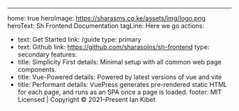 ---
home: true
heroImage: https://sharasms.co.ke/assets/img/logo.png
heroText: Sh Frontend Documentation
tagLine: Here we go
actions:
- text: Get Started
  link: /guide
  type: primary
- text: Github
  link: https://github.com/sharasolns/sh-frontend
  type: secondary
features:
- title: Simplicity First
  details: Minimal setup with all common web page components.
- title: Vue-Powered
  details: Powered by latest versions of vue and vite
- title: Performant
  details: VuePress generates pre-rendered static HTML for each page, and runs as an SPA once a page is loaded.
footer: MIT Licensed | Copyright © 2021-Present Ian Kibet

